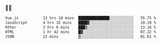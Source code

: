 ### 👨‍💻

<!--START_SECTION:waka-->

```txt
Vue.js           13 hrs 10 mins  ██████████████░░░░░░░░░░░   55.75 %
JavaScript       4 hrs 32 mins   ████▓░░░░░░░░░░░░░░░░░░░░   19.19 %
Other            3 hrs 6 mins    ███▒░░░░░░░░░░░░░░░░░░░░░   13.16 %
HTML             1 hr 42 mins    █▓░░░░░░░░░░░░░░░░░░░░░░░   07.22 %
JSON             22 mins         ▒░░░░░░░░░░░░░░░░░░░░░░░░   01.61 %
```

<!--END_SECTION:waka-->
